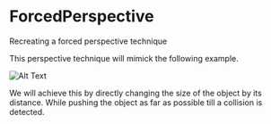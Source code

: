 # ForcedPerspective
Recreating a forced perspective technique

This perspective technique will mimick the following example.

![Alt Text](https://media.giphy.com/media/r6Tu0PTHenIRRx8Bja/giphy.gif)


We will achieve this by directly changing the size of the object by its distance. While pushing the object as far as possible till a collision is detected. 
